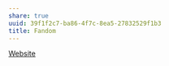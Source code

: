 ```yaml
---
share: true
uuid: 39f1f2c7-ba86-4f7c-8ea5-27832529f1b3
title: Fandom
---
```

[Website](/5f36394e-9b44-4bf3-b04a-39aa6c7789aa)